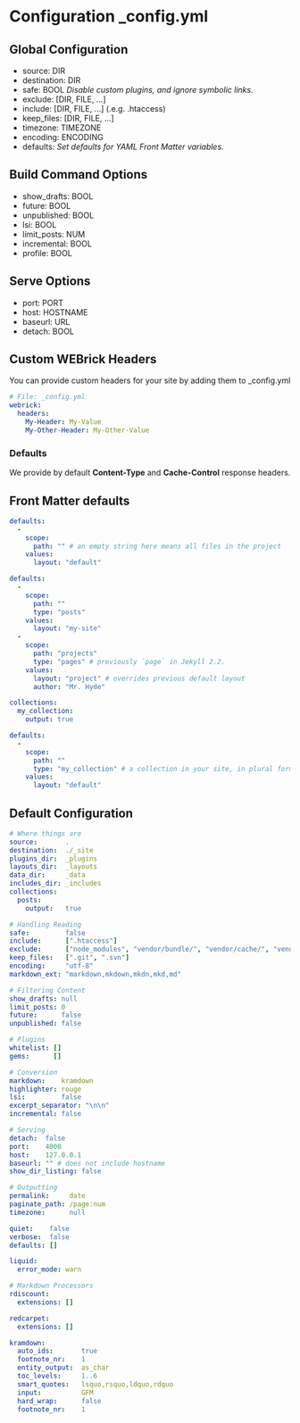 # Configuration _config.yml

## Global Configuration

+ source: DIR
+ destination: DIR
+ safe: BOOL *Disable custom plugins, and ignore symbolic links.*
+ exclude: [DIR, FILE, ...]
+ include: [DIR, FILE, ...] (.e.g. .htaccess)
+ keep_files: [DIR, FILE, ...]
+ timezone: TIMEZONE
+ encoding: ENCODING
+ defaults: *Set defaults for YAML Front Matter variables.*

## Build Command Options

+ show_drafts: BOOL
+ future: BOOL
+ unpublished: BOOL
+ lsi: BOOL
+ limit_posts: NUM
+ incremental: BOOL
+ profile: BOOL

## Serve Options

+ port: PORT
+ host: HOSTNAME
+ baseurl: URL
+ detach: BOOL

## Custom WEBrick Headers

You can provide custom headers for your site by adding them to _config.yml

```yml
# File: _config.yml
webrick:
  headers:
    My-Header: My-Value
    My-Other-Header: My-Other-Value
```

### Defaults

We provide by default **Content-Type** and **Cache-Control** response headers.

## Front Matter defaults

```yml
defaults:
  -
    scope:
      path: "" # an empty string here means all files in the project
    values:
      layout: "default"
```

```yml
defaults:
  -
    scope:
      path: ""
      type: "posts"
    values:
      layout: "my-site"
  -
    scope:
      path: "projects"
      type: "pages" # previously `page` in Jekyll 2.2.
    values:
      layout: "project" # overrides previous default layout
      author: "Mr. Hyde"
```

```yml
collections:
  my_collection:
    output: true

defaults:
  -
    scope:
      path: ""
      type: "my_collection" # a collection in your site, in plural form
    values:
      layout: "default"
```

## Default Configuration

```yml
# Where things are
source:       .
destination:  ./_site
plugins_dir:  _plugins
layouts_dir:  _layouts
data_dir:     _data
includes_dir: _includes
collections:
  posts:
    output:   true

# Handling Reading
safe:         false
include:      [".htaccess"]
exclude:      ["node_modules", "vendor/bundle/", "vendor/cache/", "vendor/gems/", "vendor/ruby/"]
keep_files:   [".git", ".svn"]
encoding:     "utf-8"
markdown_ext: "markdown,mkdown,mkdn,mkd,md"

# Filtering Content
show_drafts: null
limit_posts: 0
future:      false
unpublished: false

# Plugins
whitelist: []
gems:      []

# Conversion
markdown:    kramdown
highlighter: rouge
lsi:         false
excerpt_separator: "\n\n"
incremental: false

# Serving
detach:  false
port:    4000
host:    127.0.0.1
baseurl: "" # does not include hostname
show_dir_listing: false

# Outputting
permalink:     date
paginate_path: /page:num
timezone:      null

quiet:    false
verbose:  false
defaults: []

liquid:
  error_mode: warn

# Markdown Processors
rdiscount:
  extensions: []

redcarpet:
  extensions: []

kramdown:
  auto_ids:       true
  footnote_nr:    1
  entity_output:  as_char
  toc_levels:     1..6
  smart_quotes:   lsquo,rsquo,ldquo,rdquo
  input:          GFM
  hard_wrap:      false
  footnote_nr:    1
```